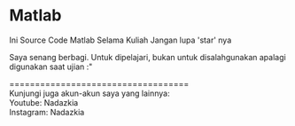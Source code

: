 # Matlab
Ini Source Code Matlab Selama Kuliah
Jangan lupa 'star' nya

Saya senang berbagi. Untuk dipelajari, bukan untuk disalahgunakan apalagi digunakan saat ujian :"

=================================== <br>
Kunjungi juga akun-akun saya yang lainnya: <br>
Youtube: Nadazkia <br>
Instagram: Nadazkia
